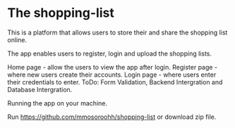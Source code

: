 # The shopping-list
This is a platform that allows users to store their and share the shopping list online.

The app enables users to register, login and upload the shopping lists.

Home page - allow the users to view the app after login.
Register page - where new users create their accounts.
Login page - where users enter their credentials to enter.
ToDo: Form Validation, Backend Intergration and Database Intergration.

Running the app on your machine.

Run https://github.com/mmosoroohh/shopping-list or download zip file.
